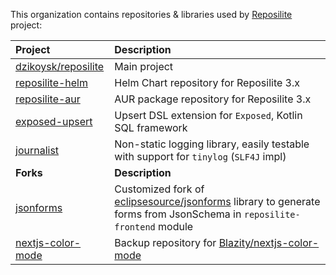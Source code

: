 This organization contains repositories & libraries used by [Reposilite](https://reposilite.com) project:

| Project | Description |
| :--- | :--- |
| [dzikoysk/reposilite](https://github.com/dzikoysk/reposilite) | Main project |
| [reposilite-helm](https://github.com/reposilite-playground/reposilite-helm) | Helm Chart repository for Reposilite 3.x |
| [reposilite-aur](https://github.com/reposilite-playground/reposilite-aur) | AUR package repository for Reposilite 3.x |
| [exposed-upsert](https://github.com/reposilite-playground/exposed-upsert) | Upsert DSL extension for `Exposed`, Kotlin SQL framework |
| [journalist](https://github.com/reposilite-playground/journalist) | Non-static logging library, easily testable with support for `tinylog` (`SLF4J` impl) |
| **Forks** | **Description** |
| [jsonforms](https://github.com/reposilite-playground/jsonforms) | Customized fork of [eclipsesource/jsonforms](https://github.com/eclipsesource/jsonforms) library to generate forms from JsonSchema in `reposilite-frontend` module |
| [nextjs-color-mode](https://github.com/reposilite-playground/nextjs-color-mode) | Backup repository for [Blazity/nextjs-color-mode](https://github.com/Blazity/nextjs-color-mode) |
